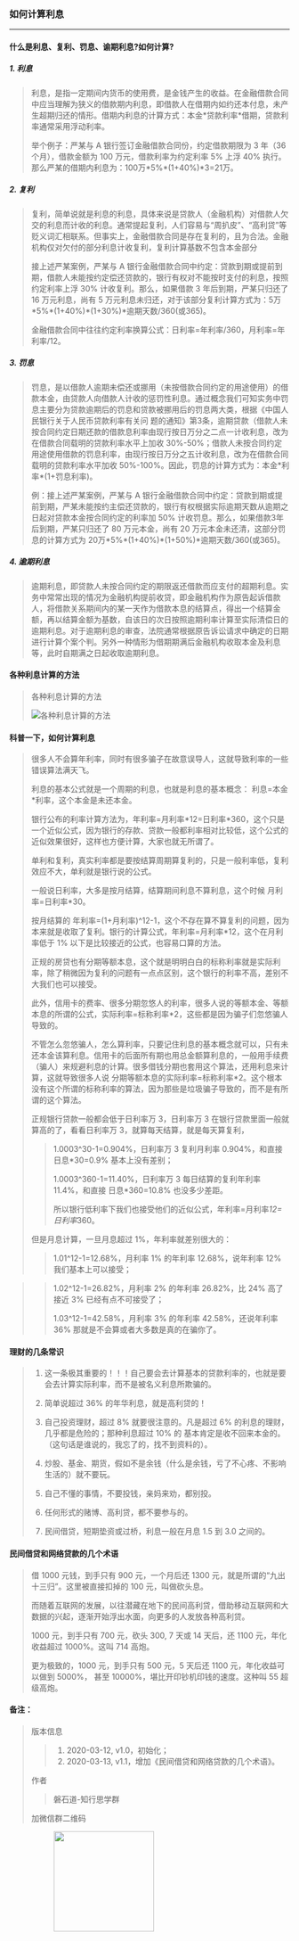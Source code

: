 ### 如何计算利息

----

####  什么是利息、复利、罚息、谕期利息?如何计算?

##### 1. 利息
> 利息，是指一定期间内货币的使用费，是金钱产生的收益。在金融借款合同中应当理解为狭义的借款期内利息，即借款人在借期内如约还本付息，未产生超期归还的情形。借期内利息的计算方式：本金\*贷款利率\*借期，贷款利率通常采用浮动利率。
>
> 举个例子：严某与 A 银行签订金融借款合同份，约定借款期限为 3 年（36个月），借款金额为 100 万元，借款利率为约定利率 5% 上浮 40% 执行。那么严某的借期内利息为：100万\*5%\*(1+40%)*3=21万。

##### 2. 复利
> 复利，简单说就是利息的利息，具体来说是贷款人（金融机构）对借款人欠交的利息而计收的利息。通常提起复利，人们容易与“周扒皮”、“高利贷”等贬义词汇相联系。但事实上，金融借款合同是存在复利的，且为合法。金融机构仅对欠付的部分利息计收复利，复利计算基数不包含本金部分
>
> 接上述严某案例，严某与 A 银行金融借款合同中约定：贷款到期或提前到期，借款人未能按约定偿还贷款的，银行有权对不能按时支付的利息，按照约定利率上浮 30% 计收复利。那么，如果借款 3 年后到期，严某只归还了 16 万元利息，尚有 5 万元利息未归还，对于该部分复利计算方式为：5万\*5%\*(1+40%)\*(1+30%)\*逾期天数/360(或365)。
>
> 金融借款合同中往往约定利率换算公式：日利率=年利率/360，月利率=年利率/12。

##### 3. 罚息
> 罚息，是以借款人逾期未偿还或挪用（未按借款合同约定的用途使用）的借款本金，由贷款人向借款人计收的惩罚性利息。通过概念我们可知实务中罚息主要分为贷款逾期后的罚息和贷款被挪用后的罚息两大类，根据《中国人民银行关于人民币贷款利率有关问 题的通知》第3条，逾期贷款（借款人未按合同约定日期还款的借款息利率由现行按日万分之二点一计收利息，改为在借款合同载明的贷款利率水平上加收 30%-50%；借款人未按合同约定用途使用借款的罚息利率，由现行按日万分之五计收利息，改为在借款合同载明的贷款利率水平加收 50%-100%。因此，罚息的计算方式为：本金\*利率\*(1+罚息利率)。
>
> 例：接上述严某案例，严某与 A 银行金融借款合同中约定：贷款到期或提前到期，严某未能按约主偿还贷款的，银行有权根据实际逾期天数从逾期之日起对贷款本金按合同约定的利率加 50% 计收罚息。那么，如果借款3年后到期，严某只归还了 80 万元本金，尚有 20 万元本金未还清，这部分罚息的计算方式为 20万\*5%\*(1+40%)\*(1+50%)\*逾期天数/360(或365)。

##### 4. 逾期利息
> 逾期利息，即贷款人未按合同约定的期限返还借款而应支付的超期利息。实务中常常出现的情况为金融机构提前收贷，即金融机构作为原告起诉借款人，将借款关系期间内的某一天作为借款本息的结算点，得出一个结算金额，再以结算金额为基数，自该日的次日按照逾期利率计算至实际清偿日的逾期利息。对于逾期利息的审查，法院通常根据原告诉讼请求中确定的日期进行计算个案个判。另外一种情形为借期期满后金融机构收取本金及利息等，此时自期满之日起收取逾期利息。

#### 各种利息计算的方法
> 各种利息计算的方法
>
> ![各种利息计算的方法](/配图/064/001.png)

#### 科普一下，如何计算利息
> 很多人不会算年利率，同时有很多骗子在故意误导人，这就导致利率的一些错误算法满天飞。
>
> 利息的基本公式就是一个周期的利息，也就是利息的基本概念： 利息=本金*利率，这个本金是未还本金。
>
> 银行公布的利率计算方法为，年利率=月利率\*12=日利率\*360，这个只是一个近似公式，因为银行的存款、贷款一般都利率相对比较低，这个公式的近似效果很好，这样也方便计算，大家也就无所谓了。
>
> 单利和复利，真实利率都是要按结算周期算复利的，只是一般利率低，复利效应不大，单利就是银行说的公式。
>
> 一般说日利率，大多是按月结算，结算期间利息不算利息，这个时候 月利率=日利率*30。
>
> 按月结算的 年利率=(1+月利率)^12-1，这个不存在算不算复利的问题，因为本来就是收取了复利。银行的计算公式，年利率=月利率*12，这个在月利率低于 1% 以下是比较接近的公式，也容易口算的方法。
>
> 正规的房贷也有分期等额本息，这个就是明明白白的标称利率就是实际利率，除了稍微因为复利的问题有一点点区别，这个银行的利率不高，差别不大我们也可以接受。
>
> 此外，信用卡的费率、很多分期忽悠人的利率，很多人说的等额本金、等额本息的所谓的公式，实际利率=标称利率*2，这些都是因为骗子们忽悠骗人导致的。
>
> 不管怎么忽悠骗人，怎么算利率，只要记住利息的基本概念就可以，只有未还本金该算利息。信用卡的后面所有期也用总金额算利息的，一般用手续费（骗人）来规避利息的计算。很多借钱分期也套用这个算法，还用利息来计算，这就导致很多人说 分期等额本息的实际利率=标称利率*2。这个根本没有这个所谓的标称利率的算法，因为那些是垃圾骗子导致的，而不是有所谓的这个算法。
>
> 正规银行贷款一般都会低于日利率万 3，日利率万 3 在银行贷款里面一般就算高的了，看看日利率万 3，就算每天结算，就是每天算复利，
>>
>> 1.0003^30-1=0.904%，日利率万 3 复利月利率 0.904%，和直接 日息*30=0.9% 基本上没有差别；
>>
>> 1.0003^360-1=11.40%，日利率万 3 每日结算的复利年利率 11.4%，和直接 日息*360=10.8% 也没多少差距。
>>
>> 所以银行低利率下我们也接受他们的近似公式，年利率=月利率*12=日利率*360。
>
> 但是月息计算，一旦月息超过 1%，年利率就差别很大的：
>>
>> 1.01^12-1=12.68%，月利率 1% 的年利率 12.68%，说年利率 12% 我们基本上可以接受；

>> 1.02^12-1=26.82%，月利率 2% 的年利率 26.82%，比 24% 高了接近 3% 已经有点不可接受了；
>>
>> 1.03^12-1=42.58%，月利率 3% 的年利率 42.58%，还说年利率 36% 那就是不会算或者大多数是真的在骗你了。

#### 理财的几条常识
> 1. 这一条极其重要的！！！自己要会去计算基本的贷款利率的，也就是要会去计算实际利率，而不是被名义利息所欺骗的。
>
> 2. 简单说超过 36% 的年华利息，就是高利贷的！
>
> 3. 自己投资理财，超过 8% 就要很注意的。凡是超过 6% 的利息的理财，几乎都是危险的；那种利息超过 10% 的 基本肯定是收不回来本金的。（这句话是谁说的，我忘了的，找不到资料的）。
>
> 4. 炒股、基金、期货，假如不是余钱（什么是余钱，亏了不心疼、不影响生活的）就不要玩。
>
> 5. 自己不懂的事情，不要投钱，亲妈来劝，都别投。
>
> 6. 任何形式的赌博、高利贷，都不要参与的。
>
> 7. 民间借贷，短期垫资或过桥，利息一般在月息 1.5 到 3.0 之间的。

#### 民间借贷和网络贷款的几个术语
> 借 1000 元钱，到手只有 900 元，一个月后还 1300 元，就是所谓的“九出十三归”。这里被直接扣掉的 100 元，叫做砍头息。
>
> 而随着互联网的发展，以往潜藏在地下的民间高利贷，借助移动互联网和大数据的兴起，逐渐开始浮出水面，向更多的人发放各种高利贷。
>
> 1000 元，到手只有 700 元，砍头 300, 7 天或 14 天后，还 1100 元，年化收益超过 1000%。这叫 714 高炮。
>
> 更为极致的，1000 元，到手只有 500 元，5 天后还 1100 元，年化收益可以做到 5000%， 甚至 10000%，堪比开印钞机印钱的速度。这种叫 55 超级高炮。

#### 备注：
> 版本信息
>>
>> 1. 2020-03-12, v1.0，初始化；
>> 2. 2020-03-13, v1.1，增加《民间借贷和网络贷款的几个术语》。
>
> 作者
>> 磐石道-知行思学群
>
> 加微信群二维码
>> <img src="/配图/README/001-磐石道微信二维码.png" width="180" height="180" align=left></img>
